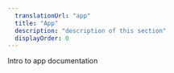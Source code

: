 ```yaml
---
  translationUrl: "app"
  title: "App"
  description: "description of this section"
  displayOrder: 0
---
```


Intro to app documentation
